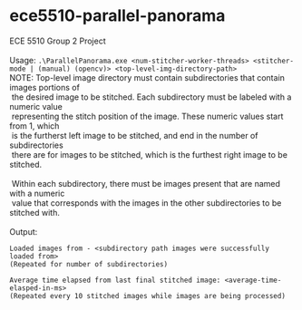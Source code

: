 # ece5510-parallel-panorama
ECE 5510 Group 2 Project
<br />
<br />
Usage:
`.\ParallelPanorama.exe <num-stitcher-worker-threads> <stitcher-mode | (manual) (opencv)> <top-level-img-directory-path>`
<br />
NOTE: Top-level image directory must contain subdirectories that contain images portions of
<br />&nbsp;the desired image to be stitched. Each subdirectory must be labeled with a numeric value
<br />&nbsp;representing the stitch position of the image. These numeric values start from 1, which
<br />&nbsp;is the furtherst left image to be stitched, and end in the number of subdirectories
<br />&nbsp;there are for images to be stitched, which is the furthest right image to be stitched.
<br />
<br />&nbsp;Within each subdirectory, there must be images present that are named with a numeric
<br />&nbsp;value that corresponds with the images in the other subdirectories to be stitched with.
<br />
<br />
Output:
```
Loaded images from - <subdirectory path images were successfully loaded from>
(Repeated for number of subdirectories)

Average time elapsed from last final stitched image: <average-time-elasped-in-ms>
(Repeated every 10 stitched images while images are being processed)
````
